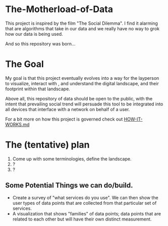# The-Motherload-of-Data

This project is inspired by the film "The Social Dilemma". I find it alarming
that are algorithms that take in our data and we really have no way to grok
how our data is being used.

And so this repository was born...

# The Goal

My goal is that this project eventually evolves into a way for the layperson to
visualize, interact with , and understand the digital landscape, and their
footprint within that landscape.

Above all, this repository of data should be open to the public, with the intent
that prevailing social trend will persuade this tool to be integrated into all
devices that interface with a network on behalf of a user.

For a bit more on how this project is governed check out [HOW-IT-WORKS.md](./HOW-IT-WORKS.md)

# The (tentative) plan

1.  Come up with some terminologies, define the landscape.
2.  ?
3.  ?

## Some Potential Things we can do/build.

- Create a survey of "what services do you use". We can then show the user types
  of data points that are collected from that particular set of services.
- A visualization that shows "families" of data points; data points that are related
  to each other but will have their own distinct measurement.
